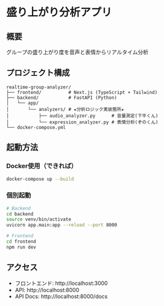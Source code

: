# 盛り上がり分析アプリ

## 概要
グループの盛り上がり度を音声と表情からリアルタイム分析

## プロジェクト構成
```
realtime-group-analyzer/
├── frontend/          # Next.js (TypeScript + Tailwind)
├── backend/           # FastAPI (Python)
│   └── app/
│       └── analyzers/ # ★分析ロジック実装箇所★
│           ├── audio_analyzer.py      # 音量測定(下平くん)
│           └── expression_analyzer.py # 表情分析(ぞのくん)
└── docker-compose.yml
```

## 起動方法

### Docker使用（できれば）
```bash
docker-compose up --build
```

### 個別起動
```bash
# Backend
cd backend
source venv/bin/activate
uvicorn app.main:app --reload --port 8000

# Frontend
cd frontend
npm run dev
```

## アクセス
- フロントエンド: http://localhost:3000
- API: http://localhost:8000
- API Docs: http://localhost:8000/docs

